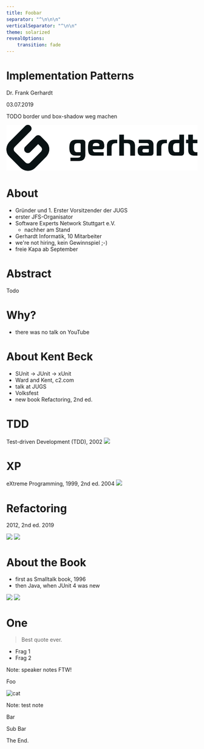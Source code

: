 ```yaml
---
title: Foobar
separator: "^\n\n\n"
verticalSeparator: "^\n\n"
theme: solarized
revealOptions:
    transition: fade
---
```

<!-- .img: data-border: none -->
# Implementation Patterns
Dr. Frank Gerhardt

03.07.2019

TODO border und box-shadow weg machen

![](gi-logo.svg)

# About
- Gründer und 1. Erster Vorsitzender der JUGS
- erster JFS-Organisator 
- Software Experts Network Stuttgart e.V.
  - nachher am Stand
- Gerhardt Informatik, 10 Mitarbeiter
- we're not hiring, kein Gewinnspiel ;-)
- freie Kapa ab September



# Abstract

Todo



# Why?
- there was no talk on YouTube



# About Kent Beck
- SUnit -> JUnit -> xUnit
- Ward and Kent, c2.com
- talk at JUGS
- Volksfest
- new book Refactoring, 2nd ed.



# TDD
Test-driven Development (TDD), 2002
![](https://images-na.ssl-images-amazon.com/images/I/51kDbV%2BN65L._SX396_BO1,204,203,200_.jpg)



# XP
eXtreme Programming, 1999, 2nd ed. 2004
![](https://images-na.ssl-images-amazon.com/images/I/416Y8MS65TL._SX377_BO1,204,203,200_.jpg)



# Refactoring
2012, 2nd ed. 2019

![](https://images-na.ssl-images-amazon.com/images/I/51K-M5hR8qL._SX392_BO1,204,203,200_.jpg) ![](https://images-na.ssl-images-amazon.com/images/I/41LBzpPXCOL._SX379_BO1,204,203,200_.jpg)



# About the Book
- first as Smalltalk book, 1996
- then Java, when JUnit 4 was new

![](https://images-na.ssl-images-amazon.com/images/I/513f-WV%2BNjL._SX376_BO1,204,203,200_.jpg) ![](https://images-na.ssl-images-amazon.com/images/I/51CwRmCLjML._SX381_BO1,204,203,200_.jpg)


# One

> Best quote ever.

* Frag 1 <!-- .element: class="fragment" -->
* Frag 2 <!-- .element: class="fragment" -->

Note: speaker notes FTW!



Foo

![cat](sub/cat.jpg)

Note: test note


Bar


Sub Bar



The End.
